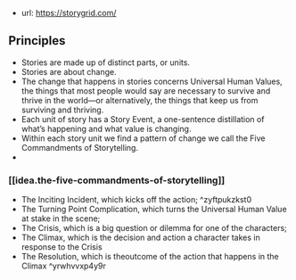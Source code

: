 
- url: https://storygrid.com/

## Principles

-   Stories are made up of distinct parts, or units.
-   Stories are about change.
-   The change that happens in stories concerns Universal Human Values, the things that most people would say are necessary to survive and thrive in the world—or alternatively, the things that keep us from surviving and thriving.
-   Each unit of story has a Story Event, a one-sentence distillation of what’s happening and what value is changing.
-   Within each story unit we find a pattern of change we call the Five Commandments of Storytelling.
-   

### [[idea.the-five-commandments-of-storytelling]] 

- The Inciting Incident, which kicks off the action; ^zyftpukzkst0
- The Turning Point Complication, which turns the Universal Human Value at stake in the scene;
- The Crisis, which is a big question or dilemma for one of the characters;
- The Climax, which is the decision and action a character takes in response to the Crisis
- The Resolution, which is theoutcome of the action that happens in the Climax ^yrwhvvxp4y9r
